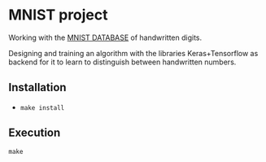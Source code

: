 # MNIST project

Working with the [MNIST DATABASE](http://yann.lecun.com/exdb/mnist/) of handwritten digits.

Designing and training an algorithm with the libraries Keras+Tensorflow as backend for it to learn to distinguish between handwritten numbers.


## Installation

* ```make install```

## Execution

```make```
